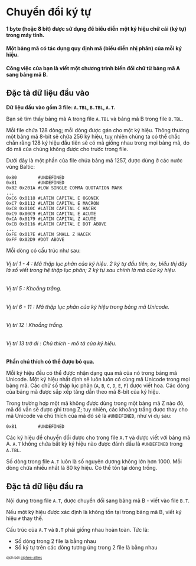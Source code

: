 # Chuyển đổi ký tự

#### 1 byte (hoặc 8 bit) được sử dụng để biểu diễn một ký hiệu chữ cái (ký tự) trong máy tính.
#### Một bảng mã có tác dụng quy định mã (biểu diễn nhị phân) của mỗi ký hiệu.
#### Công việc của bạn là viết một chương trình biến đổi chữ từ bảng mã A sang bảng mã B.

## Đặc tả dữ liệu đầu vào
__Dữ liệu đầu vào gồm 3 file: `A.TBL`, `B.TBL`, `A.T`.__



Bạn sẽ tìm thấy bảng mã A trong file `A.TBL` và bảng mã B trong file `B.TBL`.

Mỗi file chứa 128 dòng; mỗi dòng được gán cho một ký hiệu.
Thông thường một bảng mã 8-bit sẽ chứa 256 ký hiệu, tuy nhiên chúng ta có thể chắc chắn rằng 128 ký hiệu đầu tiên sẽ có mã giống nhau trong mọi bảng mã, do đó mã của chúng không được cho trước trong file.

Dưới đây là một phần của file chứa bảng mã 1257, được dùng ở các nước vùng Baltic: 

```
0x80        #UNDEFINED
0x81        #UNDEFINED
0x82 0x201A #LOW SINGLE COMMA QUOTATION MARK
...
0xC6 0x0118 #LATIN CAPITAL E OGONEK
0xC7 0x0112 #LATIN CAPITAL E MACRON
0xC8 0x010C #LATIN CAPITAL C HACEK
0xC9 0x00C9 #LATIN CAPITAL E ACUTE
0xCA 0x0179 #LATIN CAPITAL Z ACUTE
0xCB 0x0116 #LATIN CAPITAL E DOT ABOVE
...
0xFE 0x017E #LATIN SMALL Z HACEK
0xFF 0x02D9 #DOT ABOVE
```

Mỗi dòng có cấu trúc như sau:
###### _Vị trí 1 - 4_ :  Mã thập lục phân của ký hiệu. 2 ký tự đầu tiên, `0x`, biểu thị đây là số viết trong hệ thập lục phân; 2 ký tự sau chính là mã của ký hiệu.
###### _Vị trí 5_ : Khoẳng trắng.
###### _Vị trí 6 - 11_ : Mã thập lục phân của ký hiệu trong bảng mã Unicode.
###### _Vị trí 12_ : Khoẳng trắng.
###### _Vị trí 13 trở đi_ : Chú thích - mô tả của ký hiệu.
__Phần chú thích có thể được bỏ qua.__

Mỗi ký hiệu đều có thể được nhận dạng qua mã của nó trong bảng mã Unicode. Một ký hiệu nhất định sẽ luôn luôn có cùng mã Unicode trong mọi bảng mã.
Các chữ số thập lục phân (`A`, `B`, `C`, `D`, `E`, `F`) được viết hoa.
Các dòng của bảng mã được sắp xếp tăng dần theo mã 8-bit của ký hiệu.

Trong trường hợp một mã không được dùng trong một bảng mã Z nào đó, mã đó vẫn sẽ được ghi trong Z; tuy nhiên, các khoảng trắng được thay cho mã Unicode và chú thích của mã đó sẽ là `#UNDEFINED`, như ví dụ sau:
```
0x81        #UNDEFINED
```

Các ký hiệu để chuyển đổi được cho trong file `A.T` và được viết với bảng mã A.
`A.T` không chứa bất kỳ ký hiệu nào được đánh dấu là `#UNDEFINED` trong `A.TBL`.

Số dòng trong file `A.T` luôn là số nguyên dương không lớn hơn 1000.
Mỗi dòng chứa nhiều nhất là 80 ký hiệu. Có thể tồn tại dòng trống.


## Đặc tả dữ liệu đầu ra
Nội dung trong file `A.T`, được chuyển đổi sang bảng mã B - viết vào file `B.T`.

Nếu một ký hiệu được xác định là không tồn tại trong bảng mã B, viết ký hiệu `#` thay thế.

Cấu trúc của `A.T` và `B.T` phải giống nhau hoàn toàn. Tức là:
- Số dòng trong 2 file là bằng nhau
- Số ký tự trên các dòng tương ứng trong 2 file là bằng nhau

<sup><sub>dịch bởi [cipher::allies](https://github.com/minhducsun2002)</sub></sup>
